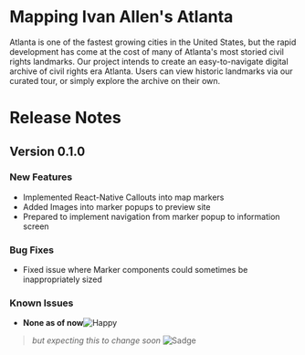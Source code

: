 # **Mapping Ivan Allen's Atlanta**
Atlanta is one of the fastest growing cities in the United States, but the rapid development has come at the cost of many of Atlanta's most storied civil rights landmarks. Our project intends to create an easy-to-navigate digital archive of civil rights era Atlanta. Users can view historic landmarks via our curated tour, or simply explore the archive on their own.
# Release Notes

## Version 0.1.0

### New Features
* Implemented React-Native Callouts into map markers
* Added Images into marker popups to preview site
* Prepared to implement navigation from marker popup to information screen

### Bug Fixes
* Fixed issue where Marker components could sometimes be inappropriately sized

### Known Issues
* **None as of now**![Happy](https://ih1.redbubble.net/image.1759229733.7812/flat,128x,075,f-pad,128x128,f8f8f8.jpg)
>_but expecting this to change soon_
![Sadge](https://ih1.redbubble.net/image.1249935413.9251/flat,128x128,075,t-pad,128x128,f8f8f8.jpg)